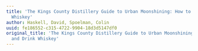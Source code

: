 ```yaml
---
title: 'The Kings County Distillery Guide to Urban Moonshining: How to Make and Drink
  Whiskey'
author: Haskell, David, Spoelman, Colin
uuid: fe186552-c315-4722-9904-18d3d5147df0
original_title: 'The Kings County Distillery Guide to Urban Moonshining: How to Make
  and Drink Whiskey'
---
```


